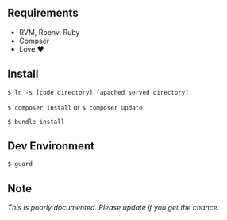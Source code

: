 ## Requirements

- RVM, Rbenv, Ruby
- Compser
- Love ❤︎️	

## Install 

```$ ln -s [code directory] [apached served directory]```

```$ composer install``` or `$ composer update`

```$ bundle install```

## Dev Environment

```$ guard```


## Note
_This is poorly documented. Please update if you get the chance._
